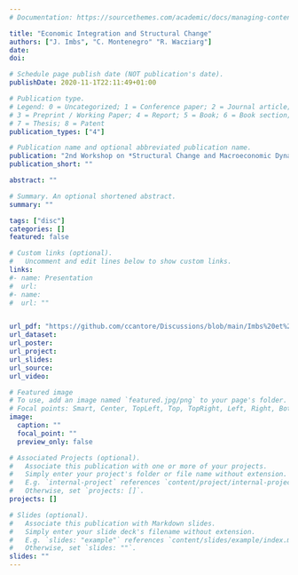 ```yaml
---
# Documentation: https://sourcethemes.com/academic/docs/managing-content/

title: "Economic Integration and Structural Change"
authors: ["J. Imbs", "C. Montenegro" "R. Wacziarg"]
date:
doi:

# Schedule page publish date (NOT publication's date).
publishDate: 2020-11-1T22:11:49+01:00

# Publication type.
# Legend: 0 = Uncategorized; 1 = Conference paper; 2 = Journal article;
# 3 = Preprint / Working Paper; 4 = Report; 5 = Book; 6 = Book section;
# 7 = Thesis; 8 = Patent
publication_types: ["4"]

# Publication name and optional abbreviated publication name.
publication: "2nd Workshop on *Structural Change and Macroeconomic Dynamics* - University of Surrey - 16/11/2012"
publication_short: ""

abstract: ""

# Summary. An optional shortened abstract.
summary: ""

tags: ["disc"]
categories: []
featured: false

# Custom links (optional).
#   Uncomment and edit lines below to show custom links.
links:
#- name: Presentation
#  url:
#- name:
#  url: ""


url_pdf: "https://github.com/ccantore/Discussions/blob/main/Imbs%20et%20al.%20discussion.pdf"
url_dataset:
url_poster:
url_project:
url_slides:
url_source:
url_video:

# Featured image
# To use, add an image named `featured.jpg/png` to your page's folder.
# Focal points: Smart, Center, TopLeft, Top, TopRight, Left, Right, BottomLeft, Bottom, BottomRight.
image:
  caption: ""
  focal_point: ""
  preview_only: false

# Associated Projects (optional).
#   Associate this publication with one or more of your projects.
#   Simply enter your project's folder or file name without extension.
#   E.g. `internal-project` references `content/project/internal-project/index.md`.
#   Otherwise, set `projects: []`.
projects: []

# Slides (optional).
#   Associate this publication with Markdown slides.
#   Simply enter your slide deck's filename without extension.
#   E.g. `slides: "example"` references `content/slides/example/index.md`.
#   Otherwise, set `slides: ""`.
slides: ""
---
```

